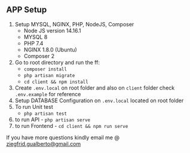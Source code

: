 ## APP Setup

1. Setup MYSQL, NGINX, PHP, NodeJS, Composer
    * Node JS version 14.16.1
    * MYSQL 8
    * PHP 7.4
    * NGINX 1.8.0 (Ubuntu)
    * Composer 2
1. Go to root directory and run the ff:
    * `composer install`
    * `php artisan migrate`
    * `cd client && npm install`
1. Create `.env.local` on root folder and also on `client` folder check `.env.example` for reference
1. Setup DATABASE Configuration on `.env.local` located on root folder
1. To run Unit test
    * `php artisan test`
1. to run API - `php artisan serve`
1. to run Frontend - `cd client && npm run serve`

If you have more questions kindly email me @ ziegfrid.gualberto@gmail.com
